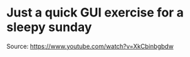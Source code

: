 # Just a quick GUI exercise for a sleepy sunday

Source: https://www.youtube.com/watch?v=XkCbinbgbdw